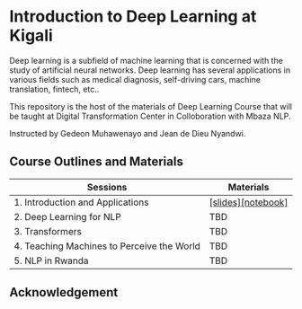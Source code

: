 # Introduction to Deep Learning at Kigali

Deep learning is a subfield of machine learning that is concerned with the study of artificial neural networks. Deep learning has several applications in various fields such as medical diagnosis, self-driving cars, machine translation, fintech, etc..

This repository is the host of the materials of Deep Learning Course that will be taught at Digital Transformation Center in Colloboration with Mbaza NLP.

Instructed by Gedeon Muhawenayo and Jean de Dieu Nyandwi.

## Course Outlines and Materials

| Sessions                 | Materials              |             
| -----------              | -----------            |
| 1. Introduction and Applications|[[slides]]()[[notebook]]() | 
| 2. Deep Learning for NLP | TBD |  
| 3. Transformers          |TBD  |
| 4. Teaching Machines to Perceive the World|TBD |
| 5. NLP in Rwanda | TBD |

## Acknowledgement

